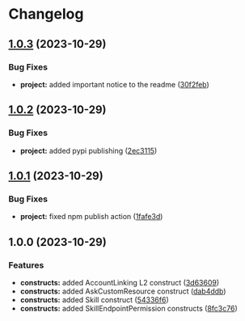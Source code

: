 # Changelog

## [1.0.3](https://github.com/t0bst4r/cdk-skill-management/compare/v1.0.2...v1.0.3) (2023-10-29)


### Bug Fixes

* **project:** added important notice to the readme ([30f2feb](https://github.com/t0bst4r/cdk-skill-management/commit/30f2feba0c218097b54dd39dca65616e0dee16f1))

## [1.0.2](https://github.com/t0bst4r/cdk-skill-management/compare/v1.0.1...v1.0.2) (2023-10-29)


### Bug Fixes

* **project:** added pypi publishing ([2ec3115](https://github.com/t0bst4r/cdk-skill-management/commit/2ec3115ab1dc2a06b724237962e9a8acfcae9c7c))

## [1.0.1](https://github.com/t0bst4r/cdk-skill-management/compare/v1.0.0...v1.0.1) (2023-10-29)


### Bug Fixes

* **project:** fixed npm publish action ([1fafe3d](https://github.com/t0bst4r/cdk-skill-management/commit/1fafe3d01ec9a3de0e3cb27f557cd0ee1cbcaf48))

## 1.0.0 (2023-10-29)


### Features

* **constructs:** added AccountLinking L2 construct ([3d63609](https://github.com/t0bst4r/cdk-skill-management/commit/3d636099d98242e908dbeecf51082938835e205d))
* **constructs:** added AskCustomResource construct ([dab4ddb](https://github.com/t0bst4r/cdk-skill-management/commit/dab4ddb64632ce7314f44936b5f7b7183917d356))
* **constructs:** added Skill construct ([54336f6](https://github.com/t0bst4r/cdk-skill-management/commit/54336f6806216dbd5b5210967c447121ccd8e496))
* **constructs:** added SkillEndpointPermission constructs ([8fc3c76](https://github.com/t0bst4r/cdk-skill-management/commit/8fc3c76b8a01bc5664a7b8b7cc4a7ce7a1a83f65))
